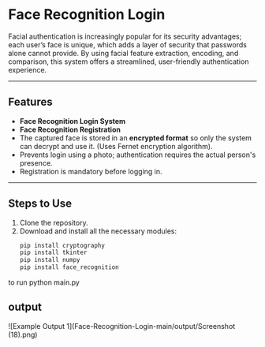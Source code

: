 # Face Recognition Login 

Facial authentication is increasingly popular for its security advantages; each user’s face is unique, which adds a layer of security that passwords alone cannot provide. By using facial feature extraction, encoding, and comparison, this system offers a streamlined, user-friendly authentication experience.

---

## Features
- **Face Recognition Login System**  
- **Face Recognition Registration**  
- The captured face is stored in an **encrypted format** so only the system can decrypt and use it. (Uses Fernet encryption algorithm).  
- Prevents login using a photo; authentication requires the actual person's presence.  
- Registration is mandatory before logging in.

---

## Steps to Use
1. Clone the repository.
2. Download and install all the necessary modules:
   ```bash
   pip install cryptography
   pip install tkinter
   pip install numpy
   pip install face_recognition
  to run python main.py

## output
 ![Example Output 1](Face-Recognition-Login-main/output/Screenshot (18).png)